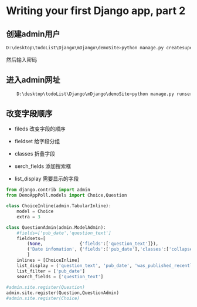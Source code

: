 # Writing your first Django app, part 2

## 创建admin用户

```python
D:\desktop\todoList\Django\mDjango\demoSite>python manage.py createsuperuser

```

然后输入密码

## 进入admin网址

```python
    D:\desktop\todoList\Django\mDjango\demoSite>python manage.py runserver 8080
```

## 改变字段顺序

* fileds 改变字段的顺序

* fieldset 给字段分组

* classes  折叠字段

* serch_fields 添加搜索框

* list_display 需要显示的字段


```python
from django.contrib import admin
from DemoAppPoll.models import Choice,Question

class ChoiceInline(admin.TabularInline):
    model = Choice
    extra = 3

class QuestionAdmin(admin.ModelAdmin):
    #fields=['pub_date','question_text']
    fieldsets=[
        (None,              {'fields':['question_text']}),
        ('Date infomation', {'fields':['pub_date'],'classes':['collapse']}),
        ]
    inlines = [ChoiceInline]
    list_display = ('question_text', 'pub_date', 'was_published_recently')
    list_filter = ['pub_date']
    search_fields = ['question_text']
    
#admin.site.register(Question)
admin.site.register(Question,QuestionAdmin)
#admin.site.register(Choice)

```
